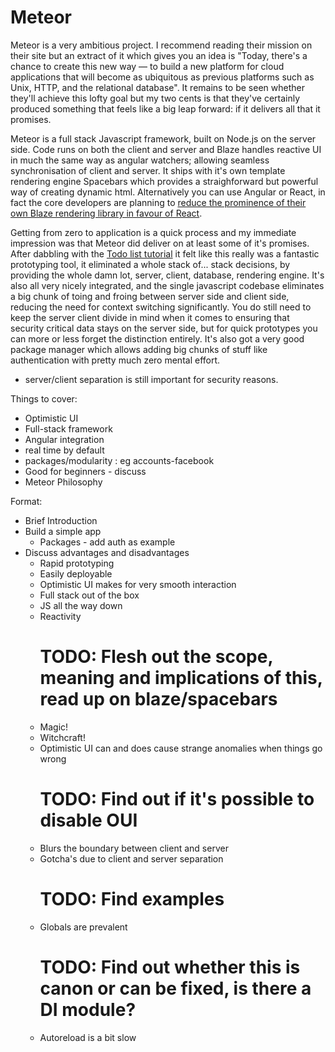 Meteor
======

Meteor is a very ambitious project.  I recommend reading their mission on their site but an extract of it which gives you an idea is "Today, there's a chance to create this new way — to build a new platform for cloud applications that will become as ubiquitous as previous platforms such as Unix, HTTP, and the relational database".  It remains to be seen whether they'll achieve this lofty goal but my two cents is that they've certainly produced something that feels like a big leap forward: if it delivers all that it promises.

Meteor is a full stack Javascript framework, built on Node.js on the server side.  Code runs on both the client and server and Blaze handles reactive UI in much the same way as angular watchers; allowing seamless synchronisation of client and server.  It ships with it's own template rendering engine Spacebars which provides a straighforward but powerful way of creating dynamic html.  Alternatively you can use Angular or React, in fact the core developers are planning to [reduce the prominence of their own Blaze rendering library in favour of React](https://www.discovermeteor.com/blog/blaze-react-meteor/).

Getting from zero to application is a quick process and my immediate impression was that Meteor did deliver on at least some of it's promises.  After dabbling with the [Todo list tutorial](https://www.meteor.com/tutorials/blaze/creating-an-app) it felt like this really was a fantastic prototyping tool, it eliminated a whole stack of... stack decisions, by providing the whole damn lot, server, client, database, rendering engine. It's also all very nicely integrated, and the single javascript codebase eliminates a big chunk of toing and froing between server side and client side, reducing the need for context switching significantly.  You do still need to keep the server client divide in mind when it comes to ensuring that security critical data stays on the server side, but for quick prototypes you can more or less forget the distinction entirely.  It's also got a very good package manager which allows adding big chunks of stuff like authentication with pretty much zero mental effort. 

- server/client separation is still important for security reasons.

Things to cover:
- Optimistic UI
- Full-stack framework
- Angular integration
- real time by default
- packages/modularity : eg accounts-facebook
- Good for beginners - discuss
- Meteor Philosophy

Format:
- Brief Introduction
- Build a simple app
	- Packages - add auth as example
- Discuss advantages and disadvantages
	+ Rapid prototyping
	+ Easily deployable
	+ Optimistic UI makes for very smooth interaction
	+ Full stack out of the box
	+ JS all the way down
	+ Reactivity
		# TODO: Flesh out the scope, meaning and implications of this, read up on blaze/spacebars
	+ Magic!
	- Witchcraft!
	- Optimistic UI can and does cause strange anomalies when things go wrong
		# TODO: Find out if it's possible to disable OUI
	- Blurs the boundary between client and server
	- Gotcha's due to client and server separation
		# TODO: Find examples
	- Globals are prevalent
		# TODO: Find out whether this is canon or can be fixed, is there a DI module?
	- Autoreload is a bit slow 
